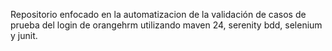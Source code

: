 Repositorio enfocado en la automatizacion de la validación de casos de prueba del login de orangehrm utilizando maven 24, serenity bdd, selenium y junit.
